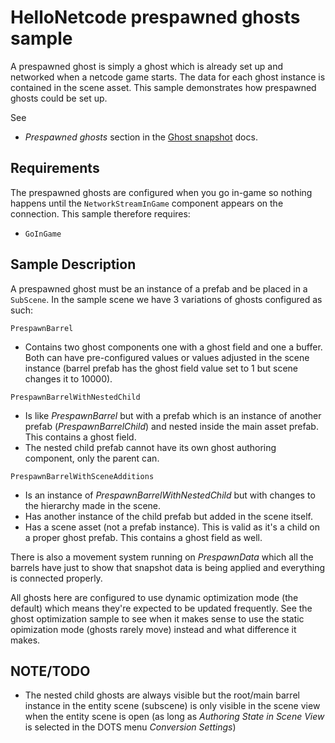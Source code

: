 # HelloNetcode prespawned ghosts sample

A prespawned ghost is simply a ghost which is already set up and networked when a netcode game starts. The data for each ghost instance is contained in the scene asset. This sample demonstrates how prespawned ghosts could be set up.

See

* _Prespawned ghosts_ section in the [Ghost snapshot](https://docs.unity3d.com/Packages/com.unity.netcode@latest?subfolder=/manual/ghost-snapshots.html) docs.

## Requirements

The prespawned ghosts are configured when you go in-game so nothing happens until the `NetworkStreamInGame` component appears on the connection. This sample therefore requires:

* `GoInGame`

## Sample Description

A prespawned ghost must be an instance of a prefab and be placed in a `SubScene`. In the sample scene we have 3 variations of ghosts configured as such:

`PrespawnBarrel`

* Contains two ghost components one with a ghost field and one a buffer. Both can have pre-configured values or values adjusted in the scene instance (barrel prefab has the ghost field value set to 1 but scene changes it to 10000).

 `PrespawnBarrelWithNestedChild`

* Is like _PrespawnBarrel_ but with a prefab which is an instance of another prefab (_PrespawnBarrelChild_) and nested inside the main asset prefab. This contains a ghost field.
* The nested child prefab cannot have its own ghost authoring component, only the parent can.

`PrespawnBarrelWithSceneAdditions`

* Is an instance of _PrespawnBarrelWithNestedChild_ but with changes to the hierarchy made in the scene.
* Has another instance of the child prefab but added in the scene itself.
* Has a scene asset (not a prefab instance). This is valid as it's a child on a proper ghost prefab. This contains a ghost field as well.

There is also a movement system running on _PrespawnData_ which all the barrels have just to show that snapshot data is being applied and everything is connected properly.

All ghosts here are configured to use dynamic optimization mode (the default) which means they're expected to be updated frequently. See the ghost optimization sample to see when it makes sense to use the static opimization mode (ghosts rarely move) instead and what difference it makes.

## NOTE/TODO

* The nested child ghosts are always visible but the root/main barrel instance in the entity scene (subscene) is only visible in the scene view when the entity scene is open (as long as _Authoring State in Scene View_ is selected in the DOTS menu _Conversion Settings_)
